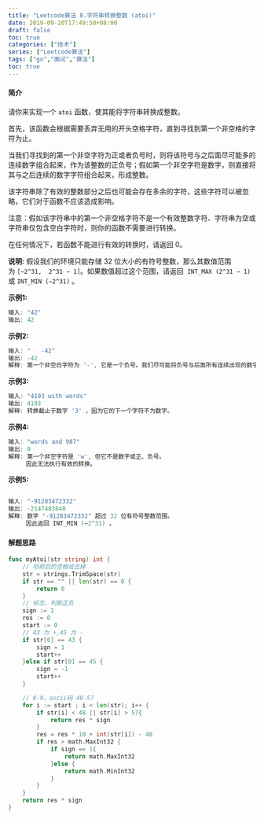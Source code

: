 ```yaml
---
title: "Leetcode算法 8.字符串转换整数 (atoi)"
date: 2019-09-20T17:49:50+08:00
draft: false
toc: true
categories: ["技术"]
series: ["Leetcode算法"]
tags: ["go","面试","算法"]
toc: true
---
```


#### 简介

请你来实现一个 `atoi` 函数，使其能将字符串转换成整数。

首先，该函数会根据需要丢弃无用的开头空格字符，直到寻找到第一个非空格的字符为止。

当我们寻找到的第一个非空字符为正或者负号时，则将该符号与之后面尽可能多的连续数字组合起来，作为该整数的正负号；假如第一个非空字符是数字，则直接将其与之后连续的数字字符组合起来，形成整数。

该字符串除了有效的整数部分之后也可能会存在多余的字符，这些字符可以被忽略，它们对于函数不应该造成影响。

注意：假如该字符串中的第一个非空格字符不是一个有效整数字符、字符串为空或字符串仅包含空白字符时，则你的函数不需要进行转换。

在任何情况下，若函数不能进行有效的转换时，请返回 0。

**说明:**
假设我们的环境只能存储 32 位大小的有符号整数，那么其数值范围为 `[−2^31,  2^31 − 1]`。如果数值超过这个范围，请返回  `INT_MAX (2^31 − 1)` 或 `INT_MIN (−2^31)` 。

**示例1:**
``` go
输入: "42"
输出: 42
```

**示例2:**
``` go
输入: "   -42"
输出: -42
解释: 第一个非空白字符为 '-', 它是一个负号。我们尽可能将负号与后面所有连续出现的数字组合起来，最后得到 -42 。

```

**示例3:**
``` go
输入: "4193 with words"
输出: 4193
解释: 转换截止于数字 '3' ，因为它的下一个字符不为数字。
```

**示例4:**
``` go
输入: "words and 987"
输出: 0
解释: 第一个非空字符是 'w', 但它不是数字或正、负号。
     因此无法执行有效的转换。
```

**示例5:**
``` go

输入: "-91283472332"
输出: -2147483648
解释: 数字 "-91283472332" 超过 32 位有符号整数范围。 
     因此返回 INT_MIN (−2^31) 。

```

#### 解题思路


``` go
func myAtoi(str string) int {
	// 将前后的空格给去掉
	str = strings.TrimSpace(str)
	if str == "" || len(str) == 0 {
		return 0
	}
	// 标志，判断正负
	sign := 1
	res := 0
	start := 0
	// 43 为 +,45 为 -
	if str[0] == 43 {
		sign = 1
		start++
	}else if str[0] == 45 {
		sign = -1
		start++
	}

	// 0-9，ascii码 48-57
	for i := start ; i < len(str); i++ {
		if str[i] < 48 || str[i] > 57{
			return res * sign
		}
		res = res * 10 + int(str[i]) - 48
		if res > math.MaxInt32 {
			if sign == 1{
				return math.MaxInt32
			}else {
				return math.MinInt32
			}
		}
	}
	return res * sign
}
```